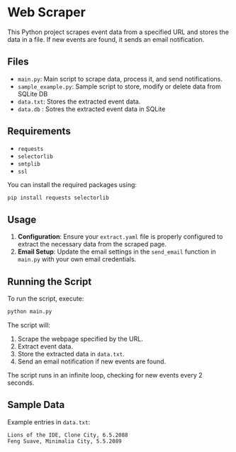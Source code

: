 # Web Scraper

This Python project scrapes event data from a specified URL and stores the data in a file. If new events are found, it sends an email notification.

## Files

- `main.py`: Main script to scrape data, process it, and send notifications.
- `sample_example.py`: Sample script to store, modify or delete data from SQLite DB
- `data.txt`: Stores the extracted event data.
- `data.db` : Sotres the extracted event data in SQLite

## Requirements

- `requests`
- `selectorlib`
- `smtplib`
- `ssl`

You can install the required packages using:

```bash
pip install requests selectorlib
```

## Usage

1. **Configuration**: Ensure your `extract.yaml` file is properly configured to extract the necessary data from the scraped page.
2. **Email Setup**: Update the email settings in the `send_email` function in `main.py` with your own email credentials.

## Running the Script

To run the script, execute:

```bash
python main.py
```

The script will:

1. Scrape the webpage specified by the URL.
2. Extract event data.
3. Store the extracted data in `data.txt`.
4. Send an email notification if new events are found.

The script runs in an infinite loop, checking for new events every 2 seconds.

## Sample Data

Example entries in `data.txt`:

```
Lions of the IDE, Clone City, 6.5.2088
Feng Suave, Minimalia City, 5.5.2089
```

